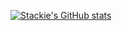[![Stackie's GitHub stats](https://github-readme-stats.stackia.me/api?username=stackia&include_all_commits=true&count_org=true&show_icons=true&bg_color=30,e96443,904e95&title_color=fff&text_color=fff&icon_color=f9ff3f)](https://github.com/stackia/github-readme-stats)
